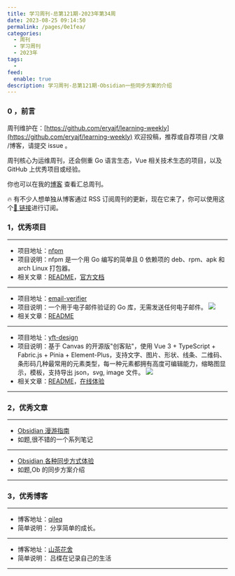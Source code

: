 ```yaml
---
title: 学习周刊-总第121期-2023年第34周
date: 2023-08-25 09:14:50
permalink: /pages/0e1fea/
categories:
  - 周刊
  - 学习周刊
  - 2023年
tags:
  -
feed:
  enable: true
description: 学习周刊-总第121期-Obsidian一些同步方案的介绍
---
```


### 0 ，前言

周刊维护在：[https://github.com/eryajf/learning-weekly](https://github.com/eryajf/learning-weekly) 欢迎投稿，推荐或自荐项目 /文章 /博客，请提交 issue 。

周刊核心为运维周刊，还会侧重 Go 语言生态，Vue 相关技术生态的项目，以及 GitHub 上优秀项目或经验。

你也可以在我的[博客](https://wiki.eryajf.net/learning-weekly/) 查看汇总周刊。

🔥 有不少人想单独从博客通过 RSS 订阅周刊的更新，现在它来了，你可以使用这个[🔗 链接](https://wiki.eryajf.net/learning-weekly.xml)进行订阅。

### 1，优秀项目

---

- 项目地址：[nfpm](https://github.com/goreleaser/nfpm)
- 项目说明：nfpm 是一个用 Go 编写的简单且 0 依赖项的 deb、rpm、apk 和 arch Linux 打包器。
- 相关文章：[README](https://github.com/goreleaser/nfpm#readme)，[官方文档](https://nfpm.goreleaser.com/)

---

- 项目地址：[email-verifier](https://github.com/AfterShip/email-verifier)
- 项目说明：一个用于电子邮件验证的 Go 库，无需发送任何电子邮件。
  ![](https://t.eryajf.net/imgs/2023/08/1691808926212.png)
- 相关文章：[README](https://github.com/AfterShip/email-verifier#readme)

---

- 项目地址：[yft-design](https://github.com/more-strive/yft-design)
- 项目说明：基于 Canvas 的开源版"创客贴"，使用 Vue 3 + TypeScript + Fabric.js + Pinia + Element-Plus，支持文字、图片、形状、线条、二维码、条形码几种最常用的元素类型，每一种元素都拥有高度可编辑能力，缩略图显示，模板，支持导出 json，svg, image 文件。
  ![](https://t.eryajf.net/imgs/2023/08/1692882050966.png)
- 相关文章：[README](https://github.com/more-strive/yft-design#readme)，[在线体验](https://more-strive.github.io/design/)

---

### 2，优秀文章

---

- [Obsidian 漫游指南](https://qileq.com/tool/obsidian/)
- 如题,很不错的一个系列笔记

---

- [Obsidian 各种同步方式体验](https://irithys.com/p/obsidian-%E5%90%84%E7%A7%8D%E5%90%8C%E6%AD%A5%E6%96%B9%E5%BC%8F%E4%BD%93%E9%AA%8C/)
- 如题,Ob 的同步方案介绍

---

### 3，优秀博客

---

- 博客地址：[qileq](https://qileq.com/)
- 简单说明： 分享简单的成长。

---

- 博客地址：[山茶花舍](https://irithys.com/)
- 简单说明： 吕楪在记录自己的生活

---

